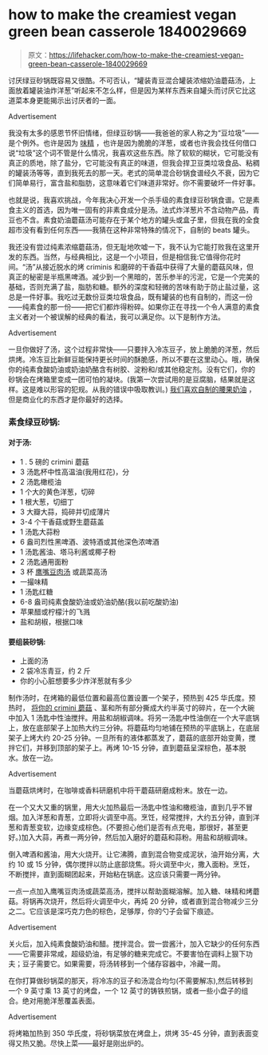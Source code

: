 # how to make the creamiest vegan green bean casserole 1840029669

> 原文：<https://lifehacker.com/how-to-make-the-creamiest-vegan-green-bean-casserole-1840029669>

讨厌绿豆砂锅既容易又很酷。不可否认，“罐装青豆混合罐装浓缩奶油蘑菇汤，上面放着罐装油炸洋葱”听起来不怎么样，但是因为某样东西来自罐头而讨厌它比这道菜本身更能揭示出讨厌者的一面。

<label class="bxm4mm-13 juykRM">Advertisement</label>

我没有太多的感恩节怀旧情绪，但绿豆砂锅——我爸爸的家人称之为“豆垃圾”——是个例外。也许是因为 [味精](https://lifehacker.com/put-msg-in-everything-you-cowards-1831721707) ，也许是因为脆脆的洋葱，或者也许我会找任何借口说“垃圾”这个词不管是什么情况，我喜欢这些东西。除了软软的糊状，它可能没有真正的质地，除了盐分，它可能没有真正的味道，但我会捍卫豆类垃圾食品、粘稠的罐装汤等等，直到我死去的那一天。老式的简单混合砂锅食谱经久不衰，因为它们简单易行，富含盐和脂肪，这意味着它们味道非常好。你不需要破坏一件好事。

也就是说，我喜欢挑战，今年我决心开发一个杀手级的素食绿豆砂锅食谱。它是素食主义的首选，因为唯一固有的非素食成分是汤。法式炸洋葱片不含动物产品，青豆也不含。素食奶油蘑菇汤可能存在于某个地方的罐头或盒子里，但我在我的全食超市没有看到任何东西——我猜在这种非常特殊的情况下，自制的 beats 罐头。

我还没有尝过纯素浓缩蘑菇汤，但无耻地吹嘘一下，我不认为它能打败我在这里开发的东西。当然，与经典相比，这是一个小项目，但是相信我:它值得你花时间。“汤”从接近脱水的烤 criminis 和磨碎的干香菇中获得了大量的蘑菇风味，但真正的秘密是半瓶黑啤酒。减少到一个黑暗的，苦乐参半的污泥，它是一个完美的基础，否则充满了盐，脂肪和糖。额外的深度和轻微的苦味有助于防止盐过量，这总是一件好事。我吃过无数份豆类垃圾食品，既有罐装的也有自制的，而这一份——纯素食的那一份——把它们都炸得粉碎。如果你正在寻找一个令人满意的素食主义者对一个被误解的经典的看法，我可以满足你。以下是制作方法。

<label class="bxm4mm-13 juykRM">Advertisement</label>

一旦你做好了汤，这个过程非常快——只要拌入冷冻豆子，放上脆脆的洋葱，然后烘烤。冷冻豆比新鲜豆能保持更长时间的酥脆感，所以不要在这里动心。哦，确保你的纯素食酸奶油或奶油奶酪含有树胶、淀粉和/或其他稳定剂。没有它们，你的砂锅会在烤箱里变成一团可怕的凝块。(我第一次尝试用的是豆腐脑，结果就是这样。这是难以形容的犯规。从我的错误中吸取教训。) [我们喜欢自制的腰果奶油](https://skillet.lifehacker.com/how-to-make-your-own-vegan-ikea-style-meatballs-1835305813) ，但是商业化的东西才是你最好的选择。

### 素食绿豆砂锅:

#### 对于汤:

*   1 . 5 磅的 crimini 蘑菇
*   3 汤匙杯中性高温油(我用红花)，分
*   2 汤匙橄榄油
*   1 个大的黄色洋葱，切碎
*   1 根大葱，切细丁
*   3 大瓣大蒜，捣碎并切成薄片
*   3-4 个干香菇或野生蘑菇盖
*   1 汤匙大蒜粉
*   6 盎司烈性黑啤酒、波特酒或其他深色浓啤酒
*   1 汤匙酱油、塔马利酱或椰子粉
*   2 汤匙通用面粉
*   3 杯 [鹰嘴豆肉汤](https://lifehacker.com/chickpea-broth-is-the-key-to-your-vegan-thanksgiving-1839940473) 或蔬菜高汤
*   一撮味精
*   1 汤匙红糖
*   6-8 盎司纯素食酸奶油或奶油奶酪(我以前吃酸奶油)
*   苹果醋或柠檬汁的飞溅
*   盐和胡椒，根据口味

#### 要组装砂锅:

*   上面的汤
*   2 袋冷冻青豆，约 2 斤
*   你的小心脏想要多少炸洋葱就有多少

制作汤时，在烤箱的最低位置和最高位置设置一个架子，预热到 425 华氏度。预热时， [将你的 crimini 蘑菇](https://skillet.lifehacker.com/tear-mushrooms-for-a-better-saute-1826197453) 、茎和所有部分撕成大约半英寸的碎片，在一个大碗中加入 1 汤匙中性油搅拌。用盐和胡椒调味。将另一汤匙中性油倒在一个大平底锅上，放在底部架子上加热大约三分钟。将蘑菇均匀地铺在预热的平底锅上，在底层架子上烤大约 20-25 分钟。一旦所有的液体都蒸发了，蘑菇的底部开始变黄，搅拌它们，并移到顶部的架子上。再烤 10-15 分钟，直到蘑菇呈深棕色，基本脱水。放在一边。

<label class="bxm4mm-13 juykRM">Advertisement</label>

当蘑菇烘烤时，在咖啡或香料研磨机中将干蘑菇研磨成粉末。放在一边。

在一个又大又重的锅里，用大火加热最后一汤匙中性油和橄榄油，直到几乎不冒烟。加入洋葱和青葱，立即将火调至中高。烹饪，经常搅拌，大约五分钟，直到洋葱和青葱变软，边缘变成棕色。(不要担心他们是否有点充电，那很好，甚至更好。)加入大蒜，再煮一两分钟，然后加入磨好的蘑菇和蒜粉。用盐和胡椒调味。

倒入啤酒和酱油，用大火烧开。让它沸腾，直到混合物变成泥状，油开始分离，大约 10 或 15 分钟，偶尔搅拌以防止底部烧焦。将火调至中火，撒入面粉。烹饪，不断搅拌，直到面糊团起来，开始粘在锅底。这应该只需要一两分钟。

一点一点加入鹰嘴豆肉汤或蔬菜高汤，搅拌以帮助面糊溶解。加入糖、味精和烤蘑菇。将锅再次烧开，然后将火调至中火，再炖 20 分钟，或者直到混合物减少三分之二。它应该是深巧克力色的棕色，足够厚，你的勺子会留下痕迹。

<label class="bxm4mm-13 juykRM">Advertisement</label>

关火后，加入纯素食酸奶油和醋。搅拌混合。尝一尝酱汁，加入它缺少的任何东西——它需要非常咸，超级奶油，有足够的糖来完成它。不要害怕在调料上狠下功夫；豆子需要它。如果需要，将汤转移到一个储存容器中，冷藏一周。

在你打算做砂锅菜的那天，将冷冻的豆子和汤混合均匀(不需要解冻),然后转移到一个 9 英寸乘 13 英寸的烤盘，一个 12 英寸的铸铁煎锅，或者一些小盘子的组合。绝对用脆洋葱覆盖表面。

<label class="bxm4mm-13 juykRM">Advertisement</label>

将烤箱加热到 350 华氏度，将砂锅菜放在烤盘上，烘烤 35-45 分钟，直到表面变得又热又脆。尽快上菜——最好是刚出炉的。